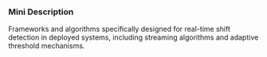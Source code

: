 ### Mini Description

Frameworks and algorithms specifically designed for real-time shift detection in deployed systems, including streaming algorithms and adaptive threshold mechanisms.
